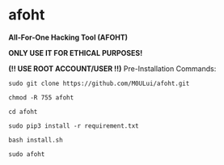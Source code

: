 # afoht
**All-For-One Hacking Tool (AFOHT)**

**ONLY USE IT FOR ETHICAL PURPOSES!**

**(!! USE ROOT ACCOUNT/USER !!)**
Pre-Installation Commands:
```
sudo git clone https://github.com/M0ULui/afoht.git

chmod -R 755 afoht 

cd afoht

sudo pip3 install -r requirement.txt

bash install.sh

sudo afoht
```
